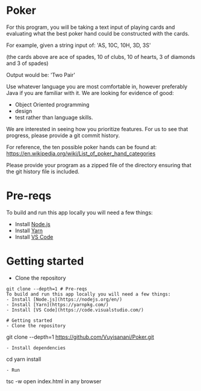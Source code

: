 # Poker

For this program, you will be taking a text input of playing cards and evaluating what the best poker
hand could be constructed with the cards.

For example, given a string input of:
'AS, 10C, 10H, 3D, 3S'

(the cards above are ace of spades, 10 of clubs, 10 of hearts, 3 of diamonds and 3 of spades)

Output would be: 'Two Pair'

Use whatever language you are most comfortable in, however preferably Java if you are familiar with
it. We are looking for evidence of good:
- Object Oriented programming
- design
- test
rather than language skills.

We are interested in seeing how you prioritize features. For us to see that progress, please provide a
git commit history.

For reference, the ten possible poker hands can be found at:
https://en.wikipedia.org/wiki/List_of_poker_hand_categories

Please provide your program as a zipped file of the directory ensuring that the git history file is
included.

# Pre-reqs
To build and run this app locally you will need a few things:
- Install [Node.js](https://nodejs.org/en/)
- Install [Yarn](https://yarnpkg.com/)
- Install [VS Code](https://code.visualstudio.com/)

# Getting started
- Clone the repository
```
git clone --depth=1 # Pre-reqs
To build and run this app locally you will need a few things:
- Install [Node.js](https://nodejs.org/en/)
- Install [Yarn](https://yarnpkg.com/)
- Install [VS Code](https://code.visualstudio.com/)

# Getting started
- Clone the repository
```
git clone --depth=1 https://github.com/Vuyisanani/Poker.git
```
- Install dependencies
```
cd <Poker>
yarn install
```
- Run
```
tsc -w
open index.html in any browser
```
```
